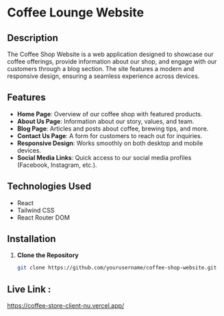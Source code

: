 # Coffee Lounge Website

## Description
The Coffee Shop Website is a web application designed to showcase our coffee offerings, provide information about our shop, and engage with our customers through a blog section. The site features a modern and responsive design, ensuring a seamless experience across devices.

## Features
- **Home Page**: Overview of our coffee shop with featured products.
- **About Us Page**: Information about our story, values, and team.
- **Blog Page**: Articles and posts about coffee, brewing tips, and more.
- **Contact Us Page**: A form for customers to reach out for inquiries.
- **Responsive Design**: Works smoothly on both desktop and mobile devices.
- **Social Media Links**: Quick access to our social media profiles (Facebook, Instagram, etc.).

## Technologies Used
- React
- Tailwind CSS
- React Router DOM

## Installation

1. **Clone the Repository**
   ```bash
   git clone https://github.com/yourusername/coffee-shop-website.git
## Live Link :
   https://coffee-store-client-nu.vercel.app/
